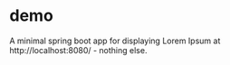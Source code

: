 # demo
A minimal spring boot app for displaying Lorem Ipsum at http://localhost:8080/ - nothing else.
